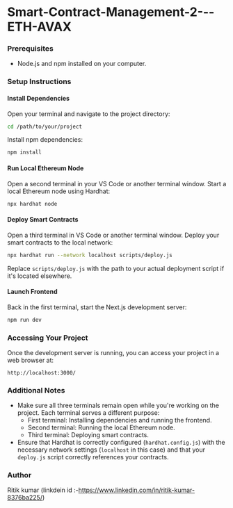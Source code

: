 # Smart-Contract-Management-2---ETH-AVAX

### Prerequisites
- Node.js and npm installed on your computer.

### Setup Instructions

#### Install Dependencies
Open your terminal and navigate to the project directory:
```bash
cd /path/to/your/project
```
Install npm dependencies:
```bash
npm install
```

#### Run Local Ethereum Node
Open a second terminal in your VS Code or another terminal window.
Start a local Ethereum node using Hardhat:
```bash
npx hardhat node
```

#### Deploy Smart Contracts
Open a third terminal in VS Code or another terminal window.
Deploy your smart contracts to the local network:
```bash
npx hardhat run --network localhost scripts/deploy.js
```
Replace `scripts/deploy.js` with the path to your actual deployment script if it's located elsewhere.

#### Launch Frontend
Back in the first terminal, start the Next.js development server:
```bash
npm run dev
```

### Accessing Your Project
Once the development server is running, you can access your project in a web browser at:
```
http://localhost:3000/
```

### Additional Notes
- Make sure all three terminals remain open while you're working on the project. Each terminal serves a different purpose:
  - First terminal: Installing dependencies and running the frontend.
  - Second terminal: Running the local Ethereum node.
  - Third terminal: Deploying smart contracts.
- Ensure that Hardhat is correctly configured (`hardhat.config.js`) with the necessary network settings (`localhost` in this case) and that your `deploy.js` script correctly references your contracts.

### Author
Ritik kumar (linkdein id :-https://www.linkedin.com/in/ritik-kumar-8376ba225/)
